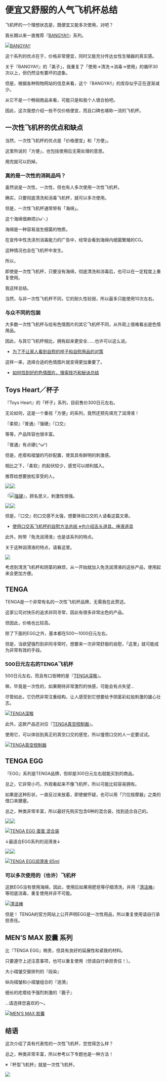 # 便宜又舒服的人气飞机杯总结 [​](#便宜又舒服的人气飞机杯总结)

飞机杯的一个理想状态是，既便宜又能多次使用，对吧？

我长期以来一直推荐『[BANGYA!!](https://www.e-nls.com/access.php?agency_id=af486217&pcode=5814-1)』系列。

[![](https://img.e-nls.com/pict_pc/1_1285720007_m_QjTb3.jpg)BANGYA!!](https://www.e-nls.com/access.php?agency_id=af486217&pcode=5814-1)

这个系列的优点在于，价格非常便宜，同时又能充分传达女性生殖器的真实感。

关于『BANGYA!!』的「美子」，我重复了「使用→清洗→消毒→使用」的循环30次以上，但仍然没有要坏的迹象。

但是，根据各种购物网站的信息来看，这个『BANGYA!!』的库存似乎正在逐渐减少。

从它不是一个畅销商品来看，可能只是和我个人很合拍吧。

因此，这次我想介绍一些不仅价格便宜，而且口碑也堪称一流的飞机杯。

## 一次性飞机杯的优点和缺点 [​](#一次性飞机杯的优点和缺点)

当然，一次性飞机杯的优点是「价格便宜」和「方便」。

这里所说的「方便」，也包括使用后无需处理的意思。

用完就可以扔掉。

### 真的是一次性的消耗品吗？ [​](#真的是一次性的消耗品吗)

虽然说是一次性，一次性，但也有人多次使用一次性飞机杯。

确实，只要彻底清洗和消毒飞机杯，就可以多次使用。

但是，一次性飞机杯通常带有「海绵」。

这个海绵很麻烦(/ω＼)

海绵是一种容易滋生细菌的物质。

在宣传中性洗涤剂消毒能力的广告中，经常会看到海绵内细菌繁殖的CG。

这种情况也会在飞机杯中发生。

所以，

即使是一次性飞机杯，只要没有海绵，彻底清洗和消毒后，也可以在一定程度上重复使用。

我这样总结。

当然，与非一次性飞机杯不同，它的耐久性较弱，所以最多只能使用10次左右。

### 与众不同的包装 [​](#与众不同的包装)

大多数一次性飞机杯与绘有色情图片的其它飞机杯不同，从外观上很难看出是色情用品。

因此，与其它飞机杯相比，拥有起来更安全……也许可以这么说。

+   [为了不让家人看到自慰的样子和自慰用品的对策](/onanie-a/ona-bare-orz.html)

这样一来，选择合适的色情图片就变得更加重要了。

+   [如何找到好的色情图片、搜索技巧和秘诀总结](/onanie-a/okazu001.html)

## Toys Heart／杯子 [​](#toys-heart-杯子)

『Toys Heart』的「杯子」系列，目前售价300日元左右。

无论如何，这是一个重视「方便」的系列，竟然还预先填充了润滑液！

『柔软』『普通』『强硬』『口交』

等等，产品阵容也很丰富。

『普通』有点硬(;^ω^)

但是，疙瘩和褶皱的巧妙配置，使其具有鲜明的刺激感。

相比之下，『柔软』的起伏较少，感觉可以顺利插入。

推荐给想要放松享受的人。

[![](//ad.jp.ap.valuecommerce.com/servlet/gifbanner?sid=3330145&pid=884492642)![](https://www.onanie-analyzer.com/gazou/ns.jpg)](//ck.jp.ap.valuecommerce.com/servlet/referral?sid=3330145&pid=884492642&vc_url=https%3A%2F%2Fwww.ms-online.co.jp%2Fonahole-type-oneuse%2F020201017%2F)

『[![](//ad.jp.ap.valuecommerce.com/servlet/gifbanner?sid=3330145&pid=884492642)强硬](//ck.jp.ap.valuecommerce.com/servlet/referral?sid=3330145&pid=884492642&vc_url=https%3A%2F%2Fwww.ms-online.co.jp%2Fth_company%2F020201025%2F)』，顾名思义，刺激性很强。

[![](//ad.jp.ap.valuecommerce.com/servlet/gifbanner?sid=3330145&pid=884492642)![](https://www.onanie-analyzer.com/gazou/h.jpg)](//ck.jp.ap.valuecommerce.com/servlet/referral?sid=3330145&pid=884492642&vc_url=https%3A%2F%2Fwww.ms-online.co.jp%2Fth_company%2F020201025%2F)

但是，『口交』的口交感不太强，想要体验口交的人请看这篇文章。

+   [使用口交系飞机杯的自慰方法总结 ※也介绍舌头道具、唾液道具](/onanie-a/fera001.html)

此外，附带『免洗润滑液』也是该系列的特点。

关于这种润滑液的特点，请看这里。

[![](https://img.e-nls.com/pict_af/1_1279074905_af_23460arai.jpg)](https://www.e-nls.com/access.php?agency_id=af486217&fid=160)

考虑到清洗飞机杯和阴茎的麻烦，从一开始就加入免洗润滑液的这些产品，使用起来会更加方便。

## TENGA [​](#tenga)

TENGA是一个非常有名的一次性飞机杯品牌，无需我在此赘述。

这家公司对快乐的追求非同寻常，因此有很多非常出色的产品。

但因此，价格也比较高。

除了下面的EGG之外，基本都在500～1000日元左右。

但是，当欲望强烈到非同寻常时，想要来一次非常舒服的自慰，「这里」就可能成为非常有效的手段。

### 500日元左右的TENGA飞机杯 [​](#_500日元左右的tenga飞机杯)

500日元左右，而且有口皆碑的是『[TENGA深喉](https://www.e-nls.com/access.php?agency_id=af486217&pcode=7919)』。

嘛，毕竟是一次性的，如果期待非常激烈的快感，可能会有点失望…

尽管如此，它仍然非常注重结构，让人感受到它想要给予阴茎彩虹般刺激的雄心壮志。

[![](https://img.e-nls.com/pict_pc/1_1427351241_m_2Ajmy.jpg)TENGA深喉](https://www.e-nls.com/access.php?agency_id=af486217&pcode=7919)

此外，这款产品还对应『[TENGA真空控制器](https://www.e-nls.com/access.php?agency_id=af486217&pcode=7921)』。

使用它，可以体验到真正的真空口交的感觉，所以憧憬口交的人一定要试试。

[![](https://img.e-nls.com/pict_pc/1_1427862191_m_9FboX.jpg)TENGA真空控制器](https://www.e-nls.com/access.php?agency_id=af486217&pcode=7921)

## TENGA EGG [​](#tenga-egg)

『EGG』系列是TENGA品牌，但却是300日元左右就能买到的商品。

总之，它非常小巧，外观看起来不像飞机杯，所以可能比较容易拥有。

如果是这种形状，一直反过来放着，即使被怀疑，也可以用「穴位按摩器」之类的借口来搪塞。

总之，种类非常丰富，所以最好先购买包含6种的混合装，找到适合自己的。

[![](//ad.jp.ap.valuecommerce.com/servlet/gifbanner?sid=3330145&pid=884492642)![](https://www.onanie-analyzer.com/gazou/egg.jpg)](//ck.jp.ap.valuecommerce.com/servlet/referral?sid=3330145&pid=884492642&vc_url=https%3A%2F%2Fwww.ms-online.co.jp%2Ftenga%2F530800004%2F)

[![](//ad.jp.ap.valuecommerce.com/servlet/gifbanner?sid=3330145&pid=884492642)TENGA EGG 蛋蛋 混合装](//ck.jp.ap.valuecommerce.com/servlet/referral?sid=3330145&pid=884492642&vc_url=https%3A%2F%2Fwww.ms-online.co.jp%2Ftenga%2F530800004%2F)

↓最适合EGG系列的润滑液↓

[![](//ad.jp.ap.valuecommerce.com/servlet/gifbanner?sid=3330145&pid=884492642)![](https://www.onanie-analyzer.com/gazou/egg-l.jpg)](//ck.jp.ap.valuecommerce.com/servlet/referral?sid=3330145&pid=884492642&vc_url=https%3A%2F%2Fwww.ms-online.co.jp%2Flotion-use_purpose-recommended_onahole%2FEGGL-001%2F)

[![](//ad.jp.ap.valuecommerce.com/servlet/gifbanner?sid=3330145&pid=884492642)TENGA EGG润滑液 65ml](//ck.jp.ap.valuecommerce.com/servlet/referral?sid=3330145&pid=884492642&vc_url=https%3A%2F%2Fwww.ms-online.co.jp%2Flotion-use_purpose-recommended_onahole%2FEGGL-001%2F)

### 可以多次使用的（也许）飞机杯 [​](#可以多次使用的-也许-飞机杯)

这款EGG没有使用海绵，因此，使用后如果用肥皂等仔细清洗，并用『[清洁棒](https://www.e-nls.com/access.php?agency_id=af486217&pcode=7009)』等彻底消毒，重复使用并非不可能。

[![](https://img.e-nls.com/pict_pc/1_1315370197_m_utBI9.jpg)清洁棒](https://www.e-nls.com/access.php?agency_id=af486217&pcode=7009)

但是！ TENGA的官方网站上公开声明EGG是一次性用品，所以重复使用请自行承担责任。

## MEN’S MAX 胶囊 系列 [​](#men-s-max-胶囊-系列)

比『TENGA EGG』稍贵，但具有良好的延展性和紧致的材料。

只要遵守上述注意事项，也可以重复使用（但请自行承担责任！）。

大小褶皱交替排列的『段染』

纵向褶皱和小褶皱组合的『涟漪』

细长的疙瘩给予强烈刺激的『鹿子』

…请选择您喜欢的～。

[![](https://img.e-nls.com/pict_pc/1_1390368229_m_XPaM5.jpg)MEN’S MAX 胶囊](https://www.e-nls.com/access.php?agency_id=af486217&pcode=7576-1)

## 结语 [​](#结语)

这次介绍了具有代表性的一次性飞机杯，您觉得怎么样？

总之，种类非常丰富，所以参考以下专题也是一种方法！

※『杯型飞机杯』就是一次性飞机杯。

[![](https://img.e-nls.com/pict_af/1_1409802980_af_1BPym.jpg)](https://www.e-nls.com/access.php?agency_id=af486217&fid=327)